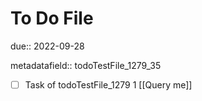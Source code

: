 # To Do File

due:: 2022-09-28

metadatafield:: todoTestFile_1279_35

- [ ] Task of todoTestFile_1279 1 [[Query me]]
